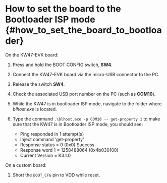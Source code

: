 # How to set the board to the Bootloader ISP mode {#how_to_set_the_board_to_bootloader}

On the KW47-EVK board:

1.  Press and hold the BOOT CONFIG switch, **SW4**.
2.  Connect the KW47-EVK board via the micro-USB connector to the PC.
3.  Release the switch **SW4**.
4.  Check the associated USB port number on the PC \(such as **COM10**\).
5.  While the KW47 is in bootloader ISP mode, navigate to the folder where *blhost.exe* is located.
6.  Type the command `.\blhost.exe -p COM10 -- get-property 1` to make sure that the KW47 is in Bootloader ISP mode, you should see:

    -   Ping responded in 1 attempt\(s\)
    -   Inject command 'get-property'
    -   Response status = 0 \(0x0\) Success.
    -   Response word 1 = 1258488064 \(0x4b030100\)
    -   Current Version = K3.1.0

On a custom board:

1.  Short the `BOOT_CFG` pin to VDD while reset.

